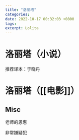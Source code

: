 ```yaml
---
title: "洛丽塔"
categories: 
date: 2022-10-17 00:32:03 +0800
tags: 
excerpt: Lolita
---
```





# 洛丽塔（小说）

推荐译本：于晓丹


# 洛丽塔（[[电影]]）





## Misc


老师的恩惠

非常嫌疑犯


